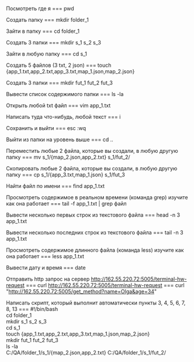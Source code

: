 Посмотреть где я === pwd

Создать папку === mkdir folder_1

Зайти в папку === cd folder_1

Создать 3 папки === mkdir s_1 s_2 s_3

Зайти в любую папку === cd s_1

Создать 5 файлов (3 txt, 2 json) === touch {app_1.txt,app_2.txt,app_3.txt,map_1.json,map_2.json}

Создать 3 папки === mkdir fut_1 fut_2 fut_3

Вывести список содержимого папки === ls -la

Открыть любой txt файл === vim app_1.txt

Написать туда что-нибудь, любой текст === i

Сохранить и выйти === esc :wq

Выйти из папки на уровень выше === cd ..

Переместить любые 2 файла, которые вы создали, в любую другую папку === mv s_1/{map_2.json,app_2.txt} s_1/fut_2/

Скопировать любые 2 файла, которые вы создали, в любую другую папку === cp s_1/{app_3.txt,map_1.json} s_1/fut_3

Найти файл по имени === find app_1.txt

Просмотреть содержимое в реальном времени (команда grep) изучите как она работает === tail -f app_1.txt | grep файл

Вывести несколько первых строк из текстового файла === head -n 3 app_1.txt

Вывести несколько последних строк из текстового файла === tail -n 3 app_1.txt

Просмотреть содержимое длинного файла (команда less) изучите как она работает === less app_1.txt

Вывести дату и время === date

Отправить http запрос на сервер http://162.55.220.72:5005/terminal-hw-request === curl http://162.55.220.72:5005/terminal-hw-request === curl "http://162.55.220.72:5005/get_method?name=Olga&age=34"

Написать скрипт, который выполнит автоматически пункты 3, 4, 5, 6, 7, 8, 13 ===
 #!/bin/bash                                                                                                                                                                                                       
 cd folder_1                                                                                                                                                                                                     
 mkdir s_1 s_2 s_3                                                                                                                                                                                           
 cd s_1                                                                                                                                                                                                             
 touch {app_1.txt,app_2.txt,app_3.txt,map_1.json,map_2.json}                                                                                                                     
 mkdir fut_1 fut_2 fut_3                                                                                                                                                                                   
 ls -la                                                                                                                                                                                                                 
 C:/QA/folder_1/s_1/{map_2.json,app_2.txt} C:/QA/folder_1/s_1/fut_2/ 
